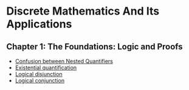 
# Discrete Mathematics And Its Applications 

## Chapter 1: The Foundations: Logic and Proofs

* [Confusion between Nested Quantifiers](https://math.stackexchange.com/questions/64500/confused-between-nested-quantifiers)
* [Existential quantification](https://en.wikipedia.org/wiki/Existential_quantification)
* [Logical disjunction](https://en.wikipedia.org/wiki/Logical_disjunction)
* [Logical conjunction](https://en.wikipedia.org/wiki/Logical_conjunction)
